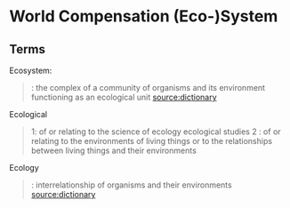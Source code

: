 # World Compensation (Eco-)System

## Terms
Ecosystem:
> : the complex of a community of organisms and its environment functioning as an ecological unit
[source:dictionary](https://www.merriam-webster.com/dictionary/ecosystem)

Ecological
> 1: of or relating to the science of ecology ecological studies
> 2 : of or relating to the environments of living things or to the relationships between living things and their environments

Ecology
> : interrelationship of organisms and their environments
[source:dictionary](https://www.merriam-webster.com/dictionary/ecology)
